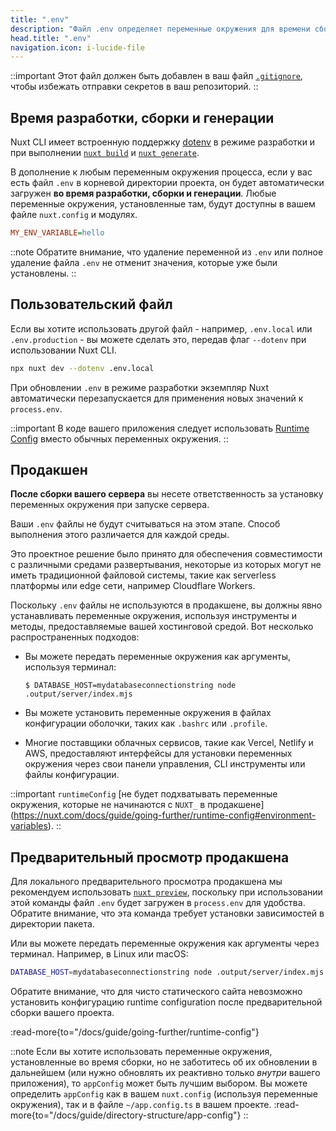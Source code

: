 ```yaml
---
title: ".env"
description: "Файл .env определяет переменные окружения для времени сборки и разработки."
head.title: ".env"
navigation.icon: i-lucide-file
---
```


::important
Этот файл должен быть добавлен в ваш файл [`.gitignore`](/docs/guide/directory-structure/gitignore), чтобы избежать отправки секретов в ваш репозиторий.
::

## Время разработки, сборки и генерации

Nuxt CLI имеет встроенную поддержку [dotenv](https://github.com/motdotla/dotenv) в режиме разработки и при выполнении [`nuxt build`](/docs/api/commands/build) и [`nuxt generate`](/docs/api/commands/generate).

В дополнение к любым переменным окружения процесса, если у вас есть файл `.env` в корневой директории проекта, он будет автоматически загружен **во время разработки, сборки и генерации**. Любые переменные окружения, установленные там, будут доступны в вашем файле `nuxt.config` и модулях.

```ini [.env]
MY_ENV_VARIABLE=hello
```

::note
Обратите внимание, что удаление переменной из `.env` или полное удаление файла `.env` не отменит значения, которые уже были установлены.
::

## Пользовательский файл

Если вы хотите использовать другой файл - например, `.env.local` или `.env.production` - вы можете сделать это, передав флаг `--dotenv` при использовании Nuxt CLI.

```bash [Terminal]
npx nuxt dev --dotenv .env.local
```

При обновлении `.env` в режиме разработки экземпляр Nuxt автоматически перезапускается для применения новых значений к `process.env`.

::important
В коде вашего приложения следует использовать [Runtime Config](/docs/guide/going-further/runtime-config) вместо обычных переменных окружения.
::

## Продакшен

**После сборки вашего сервера** вы несете ответственность за установку переменных окружения при запуске сервера.

Ваши `.env` файлы не будут считываться на этом этапе. Способ выполнения этого различается для каждой среды.

Это проектное решение было принято для обеспечения совместимости с различными средами развертывания, некоторые из которых могут не иметь традиционной файловой системы, такие как serverless платформы или edge сети, например Cloudflare Workers.

Поскольку `.env` файлы не используются в продакшене, вы должны явно устанавливать переменные окружения, используя инструменты и методы, предоставляемые вашей хостинговой средой. Вот несколько распространенных подходов:

* Вы можете передать переменные окружения как аргументы, используя терминал:

   `$ DATABASE_HOST=mydatabaseconnectionstring node .output/server/index.mjs`

* Вы можете установить переменные окружения в файлах конфигурации оболочки, таких как `.bashrc` или `.profile`.

* Многие поставщики облачных сервисов, такие как Vercel, Netlify и AWS, предоставляют интерфейсы для установки переменных окружения через свои панели управления, CLI инструменты или файлы конфигурации.

::important
`runtimeConfig` [не будет подхватывать переменные окружения, которые не начинаются с `NUXT_` в продакшене] (https://nuxt.com/docs/guide/going-further/runtime-config#environment-variables).
::

## Предварительный просмотр продакшена

Для локального предварительного просмотра продакшена мы рекомендуем использовать [`nuxt preview`](/docs/api/commands/preview), поскольку при использовании этой команды файл `.env` будет загружен в `process.env` для удобства. Обратите внимание, что эта команда требует установки зависимостей в директории пакета.

Или вы можете передать переменные окружения как аргументы через терминал. Например, в Linux или macOS:

```bash [Terminal]
DATABASE_HOST=mydatabaseconnectionstring node .output/server/index.mjs
```

Обратите внимание, что для чисто статического сайта невозможно установить конфигурацию runtime configuration после предварительной сборки вашего проекта.

:read-more{to="/docs/guide/going-further/runtime-config"}

::note
Если вы хотите использовать переменные окружения, установленные во время сборки, но не заботитесь об их обновлении в дальнейшем (или нужно обновлять их реактивно только _внутри_ вашего приложения), то `appConfig` может быть лучшим выбором. Вы можете определить `appConfig` как в вашем `nuxt.config` (используя переменные окружения), так и в файле `~/app.config.ts` в вашем проекте.
:read-more{to="/docs/guide/directory-structure/app-config"}
::